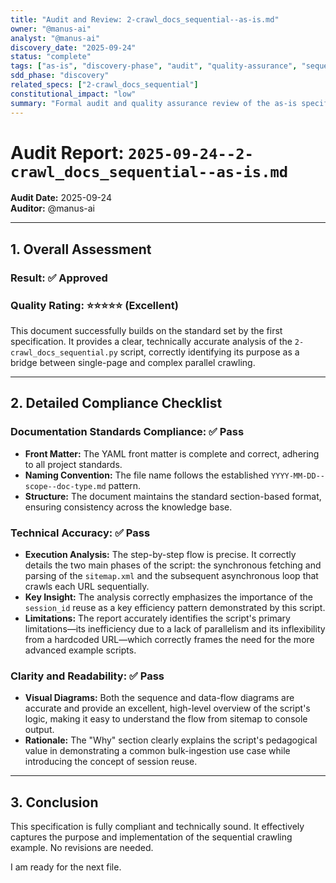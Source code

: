 ```yaml
---
title: "Audit and Review: 2-crawl_docs_sequential--as-is.md"
owner: "@manus-ai"
analyst: "@manus-ai"
discovery_date: "2025-09-24"
status: "complete"
tags: ["as-is", "discovery-phase", "audit", "quality-assurance", "sequential-crawling"]
sdd_phase: "discovery"
related_specs: ["2-crawl_docs_sequential"]
constitutional_impact: "low"
summary: "Formal audit and quality assurance review of the as-is specification for 2-crawl_docs_sequential.py, confirming its compliance and technical accuracy."
---
```


# Audit Report: `2025-09-24--2-crawl_docs_sequential--as-is.md`

**Audit Date:** 2025-09-24  
**Auditor:** @manus-ai  

---

## 1. Overall Assessment

### **Result: ✅ Approved**
### **Quality Rating: ⭐⭐⭐⭐⭐ (Excellent)**

This document successfully builds on the standard set by the first specification. It provides a clear, technically accurate analysis of the `2-crawl_docs_sequential.py` script, correctly identifying its purpose as a bridge between single-page and complex parallel crawling.

---

## 2. Detailed Compliance Checklist

### **Documentation Standards Compliance: ✅ Pass**
- **Front Matter:** The YAML front matter is complete and correct, adhering to all project standards.
- **Naming Convention:** The file name follows the established `YYYY-MM-DD--scope--doc-type.md` pattern.
- **Structure:** The document maintains the standard section-based format, ensuring consistency across the knowledge base.

### **Technical Accuracy: ✅ Pass**
- **Execution Analysis:** The step-by-step flow is precise. It correctly details the two main phases of the script: the synchronous fetching and parsing of the `sitemap.xml` and the subsequent asynchronous loop that crawls each URL sequentially.
- **Key Insight:** The analysis correctly emphasizes the importance of the `session_id` reuse as a key efficiency pattern demonstrated by this script.
- **Limitations:** The report accurately identifies the script's primary limitations—its inefficiency due to a lack of parallelism and its inflexibility from a hardcoded URL—which correctly frames the need for the more advanced example scripts.

### **Clarity and Readability: ✅ Pass**
- **Visual Diagrams:** Both the sequence and data-flow diagrams are accurate and provide an excellent, high-level overview of the script's logic, making it easy to understand the flow from sitemap to console output.
- **Rationale:** The "Why" section clearly explains the script's pedagogical value in demonstrating a common bulk-ingestion use case while introducing the concept of session reuse.

---

## 3. Conclusion

This specification is fully compliant and technically sound. It effectively captures the purpose and implementation of the sequential crawling example. No revisions are needed.

I am ready for the next file.

